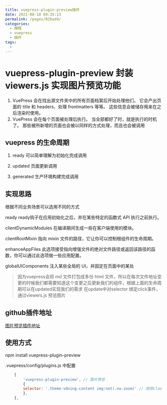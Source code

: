 ```yaml
---
title: vuepress-plugin-preview插件
date: 2021-08-10 09:35:13
permalink: /pages/02bad4/
categories:
  - 编程
  - vuepress
  - 插件
tags:
  - 
---
```


# vuepress-plugin-preview  封装viewers.js 实现图片预览功能

1. VuePress  会在找出源文件夹中的所有页面档案后开始处理他们。 它会产出页面的 title 和 headers、处理 frontmatters 等等。 这些信息会被储存用来在之后渲染时使用。
1. VuePress 会在每个页面被处理后执行。 当全部都好了时，就是执行的时机了。 那些被所新增的页面也会被以同样的方式处理，而且也会被调用
## vuepress 的生命周期

1. ready
可以简单理解为初始化完成调用

2. updated
页面更新调用

3. generated
生产环境构建完成调用

## 实现思路

根据不同业务场景可以选用不同的方式

ready
ready钩子在应用初始化之后，并在某些特定的函数式 API 执行之前执行。

clientDynamicModules
在编译期间生成一些在客户端使用的模块。

clientRootMixin
指向 mixin 文件的路径，它让你可以控制根组件的生命周期。

enhanceAppFiles
此选项接受指向增强文件的绝对文件路径或返回该路径的函数，你可以通过此选项做一些应用配置。

globalUIComponents
注入某些全局的 UI，并固定在页面中的某处

> 因为vuepress会将 md 文件打包成多份 html 文件，所以在每次文件地址变更的时候我们都需要知道这个变更之后更新我们的组件，根据上面的生命周期可以在updated实现我们的需求
> 在update中对selector 绑定click事件，通过viewers.js 预览图片


## github插件地址

[图片预览插件地址](https://github.com/julie7366/vuepress-plugin-preview)

## 使用方式

npm install vuepress-plugin-preview

.vuepress/config/plugins.js 中配置

```js
    [
        'vuepress-plugin-preview', // 图片预览
        {
        selector: '.theme-vdoing-content img:not(.no-zoom)' // 排除class是no-zoom的图片
        },
    ],

```
